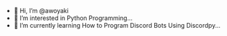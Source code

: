 - 👋 Hi, I’m @awoyaki
- 👀 I’m interested in Python Programming...
- 🌱 I’m currently learning How to Program Discord Bots Using Discordpy...
<!---
awoyaki/awoyaki is a ✨ special ✨ repository because its `README.md` (this file) appears on your GitHub profile.
You can click the Preview link to take a look at your changes.
--->
